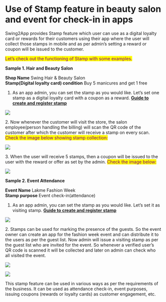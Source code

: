 # Use of Stamp feature in beauty salon and event for check-in in apps

Swing2App provides Stamp feature which user can use as a digital loyalty card or rewards for their customers using their app where the user will collect those stamps in mobile and as per admin’s setting a reward or coupon will be issued to the customer.

<mark style="color:purple;">Let’s check out the functioning of Stamp with some examples.</mark>&#x20;



**Sample 1. Hair and Beauty Salon**

**Shop Name**  Swing Hair & Beauty Salon\
**Stamp(Digital loyalty card) condition** Buy 5 manicures and get 1 free



1. As an app admin, you can set the stamp as you would like. Let’s set one stamp as a digital loyalty card with a coupon as a reward. [**Guide to create and register stamp**](../appmanage/board/stamp.md)

![](https://support.swing2app.com/wp-content/uploads/2020/08/Test\_7-1.jpg)

2\. Now whenever the customer will visit the store, the salon employee(person handling the billing)    will scan the QR code of the customer after which the customer will receive a stamp on every scan. <mark style="color:purple;">Check the image below showing stamp collection:</mark>&#x20;

![](https://support.swing2app.com/wp-content/uploads/2020/08/M\_test6.jpg)

3\. When the user will receive 5 stamps, then a coupon will be issued to the user with the reward or offer as set by the admin. <mark style="color:purple;">Check the image below:</mark>

![](https://support.swing2app.com/wp-content/uploads/2020/08/M\_test5.jpg)



**Sample 2. Event Attendance**

**Event Name** Lakme Fashion Week\
**Stamp purpose**   Event check-in(attendance)



1. As an app admin, you can set the stamp as you would like. Let’s set it as visiting stamp. [**Guide to create and register stamp**](../appmanage/board/stamp.md)

![](https://support.swing2app.com/wp-content/uploads/2020/08/Test\_8-1.jpg)

2\. Stamps can be used for marking the presence of the guests. So the event owner can create an app for the fashion week event and can distribute it to the users as per the guest list. Now admin will issue a visiting stamp as per the guest list who are invited for the event. So whenever a verified user’s QR code is scanned it will be collected and later on admin can check who all visited the event.

![](https://support.swing2app.com/wp-content/uploads/2020/08/Test\_6-%EC%82%AC%EB%B3%B8.jpg)

![](https://support.swing2app.com/wp-content/uploads/2020/08/M\_test7.jpg)

This stamp feature can be used in various ways as per the requirements of the business. It can be used as attendance check-in, event purposes, issuing coupons (rewards or loyalty cards) as customer engagement, etc.&#x20;
